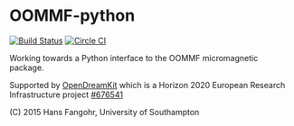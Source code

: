 # OOMMF-python

[![Build Status](https://travis-ci.org/fangohr/oommf-python.svg?branch=master)](https://travis-ci.org/fangohr/oommf-python) [![Circle CI](https://circleci.com/gh/fangohr/oommf-python.svg?style=svg)](https://circleci.com/gh/fangohr/oommf-python)

Working towards a Python interface to the OOMMF micromagnetic package.

Supported by [OpenDreamKit](http://opendreamkit.org) which is a Horizon 2020 European Research Infrastructure project [#676541](http://cordis.europa.eu/project/rcn/198334_en.html)

(C) 2015 Hans Fangohr, University of Southampton
